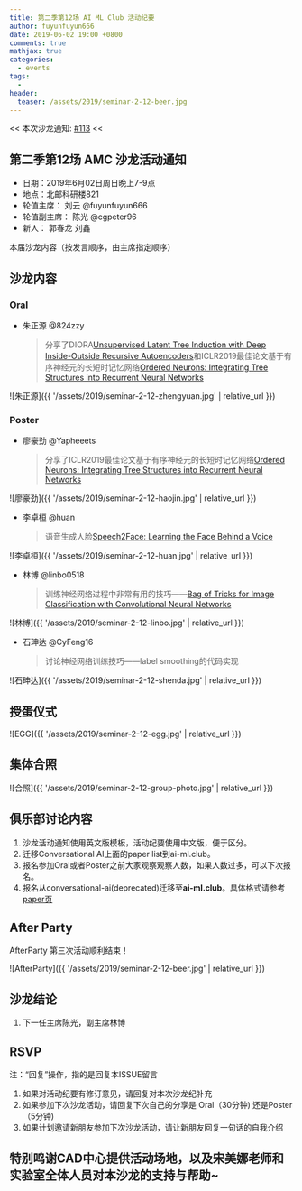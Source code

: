 ```yaml
---
title: 第二季第12场 AI ML Club 活动纪要
author: fuyunfuyun666
date: 2019-06-02 19:00 +0800
comments: true
mathjax: true
categories: 
  - events
tags:
  - 
header:
  teaser: /assets/2019/seminar-2-12-beer.jpg
---
```


<< 本次沙龙通知: [#113](https://github.com/BUPT/ai-ml.club/issues/113)  <<

## 第二季第12场 AMC 沙龙活动通知

- 日期：2019年6月02日周日晚上7-9点
- 地点：北邮科研楼821
- 轮值主席： 刘云 @fuyunfuyun666
- 轮值副主席： 陈光 @cgpeter96
- 新人： 郭春龙 刘鑫

本届沙龙内容（按发言顺序，由主席指定顺序）

## 沙龙内容

### Oral

- 朱正源 @824zzy
    > 分享了DIORA[Unsupervised Latent Tree Induction with Deep Inside-Outside Recursive Autoencoders](https://arxiv.org/abs/1904.02142)和ICLR2019最佳论文基于有序神经元的长短时记忆网络[Ordered Neurons: Integrating Tree Structures into Recurrent Neural Networks](https://arxiv.org/abs/1810.09536)

![朱正源]({{ '/assets/2019/seminar-2-12-zhengyuan.jpg' | relative_url }})

### Poster

- 廖豪劲 @Yapheeets
    > 分享了ICLR2019最佳论文基于有序神经元的长短时记忆网络[Ordered Neurons: Integrating Tree Structures into Recurrent Neural Networks](https://arxiv.org/abs/1810.09536)

![廖豪劲]({{ '/assets/2019/seminar-2-12-haojin.jpg' | relative_url }})

- 李卓桓 @huan
    > 语音生成人脸[Speech2Face: Learning the Face Behind a Voice](https://arxiv.org/abs/1905.09773)

![李卓桓]({{ '/assets/2019/seminar-2-12-huan.jpg' | relative_url }})

- 林博 @linbo0518
    >训练神经网络过程中非常有用的技巧——[Bag of Tricks for Image Classification with Convolutional Neural Networks](https://arxiv.org/abs/1812.01187)

![林博]({{ '/assets/2019/seminar-2-12-linbo.jpg' | relative_url }})

- 石珅达 @CyFeng16
    >讨论神经网络训练技巧——label smoothing的代码实现

![石珅达]({{ '/assets/2019/seminar-2-12-shenda.jpg' | relative_url }})

## 授蛋仪式

![EGG]({{ '/assets/2019/seminar-2-12-egg.jpg' | relative_url }})

## 集体合照

![合照]({{ '/assets/2019/seminar-2-12-group-photo.jpg' | relative_url }})

## 俱乐部讨论内容

1. 沙龙活动通知使用英文版模板，活动纪要使用中文版，便于区分。
2. 迁移Conversational AI上面的paper list到ai-ml.club。
3. 报名参加Oral或者Poster之前大家观察观察人数，如果人数过多，可以下次报名。
4. 报名从conversational-ai(deprecated)迁移至**ai-ml.club**。具体格式请参考[paper页](https://github.com/BUPT/ai-ml.club/blob/master/docs/_pages/papers.md)

## After Party

AfterParty 第三次活动顺利结束！

![AfterParty]({{ '/assets/2019/seminar-2-12-beer.jpg' | relative_url }})

## 沙龙结论

1. 下一任主席陈光，副主席林博

## RSVP

注：“回复”操作，指的是回复本ISSUE留言

1. 如果对活动纪要有修订意见，请回复对本次沙龙纪补充
2. 如果参加下次沙龙活动，请回复下次自己的分享是 Oral（30分钟) 还是Poster（5分钟)
3. 如果计划邀请新朋友参加下次沙龙活动，请让新朋友回复一句话的自我介绍

## 特别鸣谢CAD中心提供活动场地，以及宋美娜老师和实验室全体人员对本沙龙的支持与帮助~
